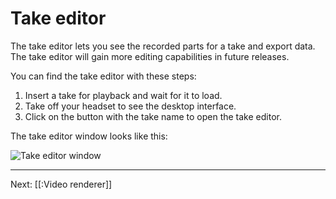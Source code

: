 # Take editor

The take editor lets you see the recorded parts for a take and export data. The take editor will gain more editing capabilities in future releases.

You can find the take editor with these steps:

1. Insert a take for playback and wait for it to load.
2. Take off your headset to see the desktop interface.
3. Click on the button with the take name to open the take editor.

The take editor window looks like this:

![Take editor window](https://www.flipsidexr.com/files/docs/screenshots/take-editor.jpg)

---

Next: [[:Video renderer]]
